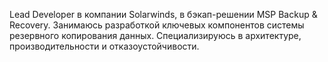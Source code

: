 Lead Developer в компании Solarwinds, в бэкап-решении MSP Backup & Recovery.
Занимаюсь разработкой ключевых компонентов системы резервного копирования данных.
Специализируюсь в архитектуре, производительности и отказоустойчивости.
